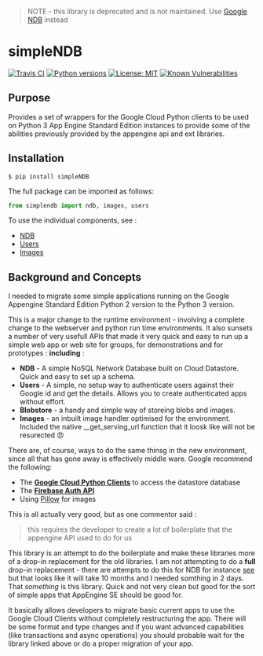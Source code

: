 > NOTE - this library is deprecated and is not maintained. 
> Use [Google NDB](https://googleapis.dev/python/python-ndb/latest/index.html) instead

# simpleNDB

[![Travis CI](https://travis-ci.org/runette/simpleNDB.svg?branch=master&style=flat)](https://travis-ci.org/runette/simpleNDB)
[![Python versions](https://img.shields.io/pypi/pyversions/simpleNDB.svg)](https://pypi.python.org/pypi/simpleNDB)
[![License: MIT](https://img.shields.io/badge/License-MIT-yellow.svg)](https://github.com/runette/simpleNDB/blob/master/LICENSE)
[![Known Vulnerabilities](https://snyk.io/test/github/runette/simpleNDB/badge.svg?targetFile=requirements.txt)](https://snyk.io/test/github/runette/simpleNDB?targetFile=requirements.txt)

## Purpose
Provides a set of wrappers for the Google Cloud Python clients to be used on Python 3 App Engine Standard Edition instances to provide some of the abilities previously provided by the appengine api and ext libraries.

## Installation

```shell
$ pip install simpleNDB
```

The full package can be imported as follows:

```python
from simplendb import ndb, images, users
```

To use the individual components, see :

- [NDB](docs/NDB.md)
- [Users](docs/USERS.md)
- [Images](docs/IMAGES.md)

## Background and Concepts

I needed to migrate some simple applications running on the  Google Appengine Standard Edition Python 2 version to the Python 3 version.

This is a major change to the runtime environment - involving a complete change to the webserver and python run time environments. It also sunsets a number of very usefull APIs that made it very quick and easy to run up a simple web app or web site for groups, for demonstrations and for prototypes : **including** :

- **NDB** - A simple NoSQL Network Database built on Cloud Datastore. Quick and easy to set up a schema.
- **Users** - A simple, no setup way to authenticate users against their Google id and get the details. Allows you to create authenticated apps without effort.
- **Blobstore** - a handy and simple way of storeing blobs and images.
- **Images** - an inbuilt image handler optimised for the environment. Included the native __get_serving_url function that it loosk like will not be resurected :angry:

There are, of course, ways to do the same thinsg in the new environment, since all that has gone away is effectively middle ware. Google recommend the following:

- The [**Google Cloud Python Clients**](https://pypi.org/project/google-cloud-datastore/) to access the datastore database
- The [**Firebase Auth API**](https://firebase.google.com/products/auth/)
- Using [Pillow](https://python-pillow.org/) for images

This is all actually very good, but as one commentor said :

> this requires the developer to create a lot of boilerplate that the appengine API used to do for us

This library is an attempt to do the boilerplate and make these libraries more of a drop-in replacement for the old libraries. I am not attempting to do a **full** drop-in replacement - there are attempts to do this for NDB for instance [see](https://github.com/googleapis/google-cloud-python/tree/master/ndb) but that looks like it will take 10 months and I needed somthing in 2 days. That *something* is this library. Quick and not very clean but good for the sort of simple apps that AppEngine SE should be good for. 

It basically allows developers to migrate basic current apps to use the Google Cloud Clients without completely restructuring the app. There will be some format and type changes and if you want advanced capabilities (like transactions and async operations) you should probable wait for the library linked above or do a proper migration of your app.
